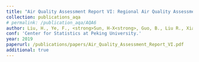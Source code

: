 ```yaml
---
title: "Air Quality Assessment Report VI: Regional Air Quality Assessment of the 2+43 Cities."
collection: publications_aqa
# permalink: /publication_aqa/AQA6
author: Liu, H., Ye, F., <strong>Sun, H-X<strong>, Guo, B., Liu R., Xiao, J., He, J., Zheng, X., Wang, H. and Chen, S.X.
conf: 'Center for Statistics at Peking University.'
year: 2019
paperurl: /publications/papers/Air_Quality_Assessment_Report_VI.pdf
additional: true
---
```



